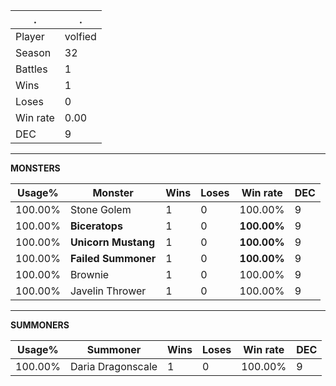 .|.
|-|-
Player|volfied
Season|32
Battles|1
Wins|1
Loses|0
Win rate|0.00
DEC|9

---
**MONSTERS**

Usage%|Monster|Wins|Loses|Win rate|DEC|
-|-|-|-|-|-|
100.00%|Stone Golem|1|0|100.00%|9|
100.00%|**Biceratops**|1|0|**100.00%**|9|
100.00%|**Unicorn Mustang**|1|0|**100.00%**|9|
100.00%|**Failed Summoner**|1|0|**100.00%**|9|
100.00%|Brownie|1|0|100.00%|9|
100.00%|Javelin Thrower|1|0|100.00%|9|

---
**SUMMONERS**

Usage%|Summoner|Wins|Loses|Win rate|DEC|
-|-|-|-|-|-|
100.00%|Daria Dragonscale|1|0|100.00%|9|
